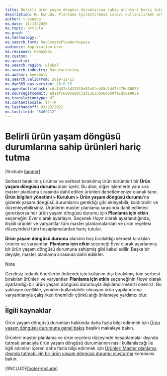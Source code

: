 ```yaml
---
title: Belirli ürün yaşam döngüsü durumlarına sahip ürünleri hariç tutma
description: Bu konuda, Planlama İyileştirmesi işlevi kullanılırken ürünlerin yaşam döngüsü durumlarına göre nasıl hariç tutulacağı açıklanmaktadır.
author: t-benebo
ms.date: 11/13/2020
ms.topic: article
ms.prod: ''
ms.technology: ''
ms.search.form: ReqCreatePlanWorkspace
audience: Application User
ms.reviewer: kamaybac
ms.custom: ''
ms.assetid: ''
ms.search.region: Global
ms.search.industry: Manufacturing
ms.author: benebotg
ms.search.validFrom: 2019-11-13
ms.dyn365.ops.version: 10.0.15
ms.openlocfilehash: cdc1d47a4d12515e82e5feb55c5d473476e36873
ms.sourcegitcommit: ad1afc6893a8dc32d1363395666b0fe1d50e983a
ms.translationtype: HT
ms.contentlocale: tr-TR
ms.lasthandoff: 03/23/2022
ms.locfileid: "8469212"
---
```

# <a name="exclude-products-that-have-specific-product-lifecycle-states"></a>Belirli ürün yaşam döngüsü durumlarına sahip ürünleri hariç tutma

[!include [banner](../../includes/banner.md)]

Serbest bırakılmış ürünler ve serbest bırakılmış ürün sürümleri bir **Ürün yaşam döngüsü durumu** alanı içerir. Bu alan, diğer işlemlerin yanı sıra master planlama sırasında dahil edilen ürünleri denetlemenize olanak tanır. **Ürün bilgileri yönetimi \> Kurulum \> Ürün yaşam döngüsü durumu**'na giderek yaşam döngüsü durumlarını gerektiği gibi ekleyebilir, kaldırabilir ve düzenleyebilirsiniz. Ürünlerin master planlama sırasında dahil edilmesi gerekiyorsa her ürün yaşam döngüsü durumu için **Planlama için etkin** seçeneğini *Evet* olarak ayarlayın. Seçenek *Hayır* olarak ayarlandığında, ilişkili ürünler ve varyantlar tüm master planlamalardan ve ürün reçetesi düzeyindeki tüm hesaplamalardan hariç tutulur.

**Ürün yaşam döngüsü durumu** alanının boş bırakıldığı serbest bırakılan ürünler ve varyantlar, **Planlama için etkin** seçeneği *Evet* olarak ayarlanmış bir ürün yaşam döngüsü durumuna sahipmiş gibi kabul edilir. Başka bir deyişle, master planlama sırasında dahil edilirler.

> [!NOTE]
> Gereksiz tedarik önerilerini önlemek için kullanım dışı bırakılmış tüm serbest bırakılan ürünleri ve varyantları **Planlama için etkin** seçeneğinin *Hayır* olarak ayarlandığı bir ürün yaşam döngüsü durumuyla ilişkilendirmenizi öneririz. Bu yaklaşım özellikle, yeniden kullanılabilir olmayan ürün yapılandırma varyantlarıyla çalışırken önemlidir çünkü atığı önlemeye yardımcı olur.

## <a name="related-resources"></a>İlgili kaynaklar

Ürün yaşam döngüsü durumları hakkında daha fazla bilgi edinmek için [Ürün yaşam döngüsü durumuna genel bakış](../../pim/product-lifecycle.md) başlıklı makaleye bakın.

Ürünleri master planlama ve ürün reçetesi düzeyinde hesaplamalar dışında tutmak amacıyla ürün yaşam döngüsü durumlarının nasıl kullanılacağı ile ilgili adımları içeren daha fazla bilgi edinmek için [Ürünleri Master planlama dışında tutmak için bir ürün yaşam döngüsü durumu oluşturma](../../pim/tasks/exclude-products-master-planning.md) konusuna bakın.


[!INCLUDE[footer-include](../../../includes/footer-banner.md)]